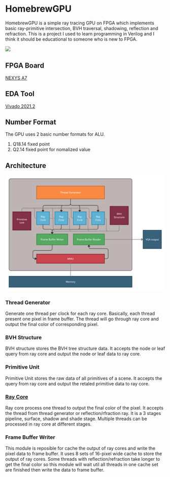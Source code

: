 # HomebrewGPU

HomebrewGPU is a simple ray tracing GPU on FPGA which implements basic ray-primitive intersection, BVH traversal, shadowing, reflection and refraction.
This is a project I used to learn programming in Verilog and I think it should be educational to someone who is new to FPGA.

![](/doc/HomebrewGPU.gif "")

## FPGA Board
[NEXYS A7](https://digilent.com/reference/programmable-logic/nexys-a7/start)

## EDA Tool
[Vivado 2021.2](https://www.xilinx.com/support/download.html)

## Number Format
The GPU uses 2 basic number formats for ALU.

1. Q18.14 fixed point
2. Q2.14 fixed point for nomalized value

## Architecture
![](/doc/GPU_Architecture.png "")

### Thread Generator
Generate one thread per clock for each ray core. Basically, each thread present one pixel in frame buffer. The thread will go through ray core and output the final color of corresponding pixel.

### BVH Structure
BVH structure stores the BVH tree structure data. It accepts the node or leaf query from ray core and output the node or leaf data to ray core.

### Primitive Unit
Primitive Unit stores the raw data of all primitives of a scene. It accepts the query from ray core and output the retaled primitive data to ray core.

### [Ray Core](/doc/RayCore.md)
Ray core process one thread to output the final color of the pixel. It accepts the thread from thread generator or reflection/rfraction ray. It is a 3 stages pipeline, surface, shadow and shade stage. Multiple threads can be processed in ray core at different stages.

### Frame Buffer Writer
This module is reposible for cache the output of ray cores and write the pixel data to frame buffer. It uses 8 sets of 16-pixel wide cache to store the output of ray cores. Some threads with reflection/refraction take longer to get the final color so this module will wait util all threads in one cache set are finished then write the data to frame buffer.
